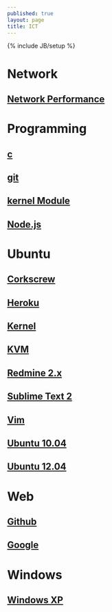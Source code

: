 ```yaml
---
published: true
layout: page
title: ICT
---
```


{% include JB/setup %}

# Network

## [Network Performance](/network/performance)

# Programming

## [c](/programming/c)
## [git](/programming/git)
## [kernel Module](/programming/kernel-module)
## [Node.js](/programming/nodejs)

# Ubuntu

## [Corkscrew](/ubuntu/corkscrew)
## [Heroku](/ubuntu/heroku)
## [Kernel](/ubuntu/kernel)
## [KVM](/ubuntu/kvm)
## [Redmine 2.x](/ubuntu/redmine)
## [Sublime Text 2](/ubuntu/sublime-text)
## [Vim](/ubuntu/vim)
## [Ubuntu 10.04](/ubuntu/ubuntu-10.04)
## [Ubuntu 12.04](/ubuntu/ubuntu-12.04)

# Web

## [Github](/web/github)
## [Google](/web/google)

# Windows

## [Windows XP](/windows/winxp)